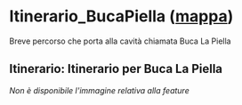# Itinerario_BucaPiella ([mappa](https://umap.openstreetmap.fr/it/map/itinerario_bucapiella_1084946))
Breve percorso che porta alla cavità chiamata Buca La Piella
## Itinerario: Itinerario per Buca La Piella
*Non è disponibile l'immagine relativa alla feature* 

